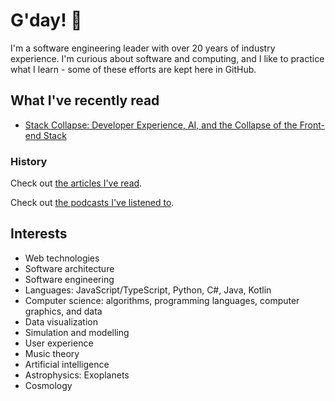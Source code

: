 # G'day! 👋

I'm a software engineering leader with over 20 years of industry experience. I'm curious about software and computing, and I like to practice what I learn - some of these efforts are kept here in GitHub.

## What I've recently read

* [Stack Collapse: Developer Experience, AI, and the Collapse of the Front-end Stack](https://webdirections.org/blog/stack-collapse-developer-experience-ai-and-the-collapse-of-the-front-end-stack/)

### History

Check out [the articles I've read](./article-history.md).

Check out [the podcasts I've listened to](./podcast-history.md).

## Interests

* Web technologies
* Software architecture
* Software engineering
* Languages: JavaScript/TypeScript, Python, C#, Java, Kotlin
* Computer science: algorithms, programming languages, computer graphics, and data
* Data visualization
* Simulation and modelling
* User experience
* Music theory
* Artificial intelligence
* Astrophysics: Exoplanets
* Cosmology

<!--
**pwcberry/pwcberry** is a ✨ _special_ ✨ repository because its `README.md` (this file) appears on your GitHub profile.

Here are some ideas to get you started:

- 🔭 I’m currently working on ...
- 🌱 I’m currently learning ...
- 👯 I’m looking to collaborate on ...
- 🤔 I’m looking for help with ...
- 💬 Ask me about ...
- 📫 How to reach me: ...
- 😄 Pronouns: ...
- ⚡ Fun fact: ...
-->
